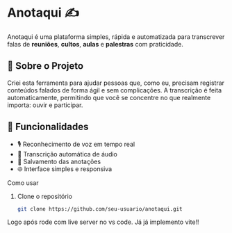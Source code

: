 # Anotaqui ✍️

Anotaqui é uma plataforma simples, rápida e automatizada para transcrever falas de **reuniões**, **cultos**, **aulas** e **palestras** com praticidade.

## 🚀 Sobre o Projeto

Criei esta ferramenta para ajudar pessoas que, como eu, precisam registrar conteúdos falados de forma ágil e sem complicações. A transcrição é feita automaticamente, permitindo que você se concentre no que realmente importa: ouvir e participar.

## 🧠 Funcionalidades

- 🎙️ Reconhecimento de voz em tempo real  
- 📝 Transcrição automática de áudio  
- 💾 Salvamento das anotações  
- 🌐 Interface simples e responsiva  

Como usar

1. Clone o repositório  
   ```bash
   git clone https://github.com/seu-usuario/anotaqui.git

Logo após rode com live server no vs code. Já já implemento vite!!
